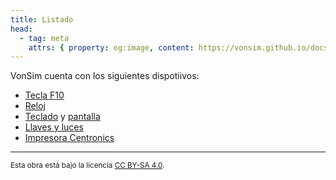 ```yaml
---
title: Listado
head:
  - tag: meta
    attrs: { property: og:image, content: https://vonsim.github.io/docs/og/io/devices.png }
---
```


VonSim cuenta con los siguientes dispotiivos:

- [Tecla F10](/docs/io/devices/f10/)
- [Reloj](/docs/io/devices/clock/)
- [Teclado](/docs/io/devices/keyboard/) y [pantalla](/docs/io/devices/screen/)
- [Llaves y luces](/docs/io/devices/switches-and-leds/)
- [Impresora Centronics](/docs/io/devices/printer/)

---

<small>Esta obra está bajo la licencia <a target="_blank" rel="license noopener noreferrer" href="http://creativecommons.org/licenses/by-sa/4.0/">CC BY-SA 4.0</a>.</small>
